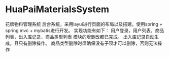# HuaPaiMaterialsSystem
花牌物料管理系统
 后台系统，采用layui进行页面的布局以及搭建。使用spring + spring mvc + mybatis进行开发。
 实现功能有如下：
   用户登录，用户列表，商品列表，出入库记录，商品类型列表
   模块的增删改都已完成。
   出入库记录自动生成，且只有删除操作。
   商品类型删除时须确保没有子项才可以删除，否则无法操作
